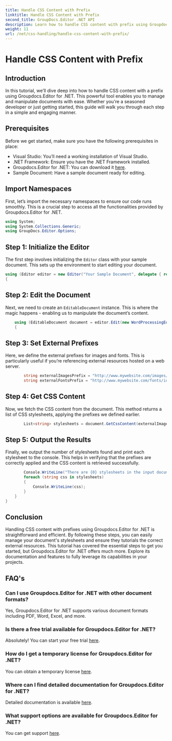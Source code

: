 ```yaml
---
title: Handle CSS Content with Prefix
linktitle: Handle CSS Content with Prefix
second_title: GroupDocs.Editor .NET API
description: Learn how to handle CSS content with prefix using Groupdocs.Editor for .NET in this detailed step-by-step tutorial. Perfect for developers of all levels.
weight: 11
url: /net/css-handling/handle-css-content-with-prefix/
---
```


# Handle CSS Content with Prefix

## Introduction
In this tutorial, we’ll dive deep into how to handle CSS content with a prefix using Groupdocs.Editor for .NET. This powerful tool enables you to manage and manipulate documents with ease. Whether you're a seasoned developer or just getting started, this guide will walk you through each step in a simple and engaging manner.
## Prerequisites
Before we get started, make sure you have the following prerequisites in place:
- Visual Studio: You’ll need a working installation of Visual Studio.
- .NET Framework: Ensure you have the .NET Framework installed.
- Groupdocs.Editor for .NET: You can download it [here](https://releases.groupdocs.com/editor/net/).
- Sample Document: Have a sample document ready for editing.
## Import Namespaces
First, let’s import the necessary namespaces to ensure our code runs smoothly. This is a crucial step to access all the functionalities provided by Groupdocs.Editor for .NET.
```csharp
using System;
using System.Collections.Generic;
using GroupDocs.Editor.Options;
```
## Step 1: Initialize the Editor
The first step involves initializing the `Editor` class with your sample document. This sets up the environment to start editing your document.
```csharp
using (Editor editor = new Editor("Your Sample Document", delegate { return new WordProcessingLoadOptions(); }))
{
```
## Step 2: Edit the Document
Next, we need to create an `EditableDocument` instance. This is where the magic happens - enabling us to manipulate the document’s content.
```csharp
    using (EditableDocument document = editor.Edit(new WordProcessingEditOptions()))
    {
```
## Step 3: Set External Prefixes
Here, we define the external prefixes for images and fonts. This is particularly useful if you’re referencing external resources hosted on a web server.
```csharp
        string externalImagesPrefix = "http://www.mywebsite.com/images/id=";
        string externalFontsPrefix = "http://www.mywebsite.com/fonts/id=";
```
## Step 4: Get CSS Content
Now, we fetch the CSS content from the document. This method returns a list of CSS stylesheets, applying the prefixes we defined earlier.
```csharp
        List<string> stylesheets = document.GetCssContent(externalImagesPrefix, externalFontsPrefix);
```
## Step 5: Output the Results
Finally, we output the number of stylesheets found and print each stylesheet to the console. This helps in verifying that the prefixes are correctly applied and the CSS content is retrieved successfully.
```csharp
        Console.WriteLine("There are {0} stylesheets in the input document", stylesheets.Count);
        foreach (string css in stylesheets)
        {
            Console.WriteLine(css);
        }
    }
}
```
## Conclusion
Handling CSS content with prefixes using Groupdocs.Editor for .NET is straightforward and efficient. By following these steps, you can easily manage your document's stylesheets and ensure they tutorials the correct external resources. This tutorial has covered the essential steps to get you started, but Groupdocs.Editor for .NET offers much more. Explore its documentation and features to fully leverage its capabilities in your projects.
## FAQ's
### Can I use Groupdocs.Editor for .NET with other document formats?
Yes, Groupdocs.Editor for .NET supports various document formats including PDF, Word, Excel, and more.
### Is there a free trial available for Groupdocs.Editor for .NET?
Absolutely! You can start your free trial [here](https://releases.groupdocs.com/).
### How do I get a temporary license for Groupdocs.Editor for .NET?
You can obtain a temporary license [here](https://purchase.groupdocs.com/temporary-license/).
### Where can I find detailed documentation for Groupdocs.Editor for .NET?
Detailed documentation is available [here](https://tutorials.groupdocs.com/editor/net/).
### What support options are available for Groupdocs.Editor for .NET?
You can get support [here](https://forum.groupdocs.com/c/editor/20).
